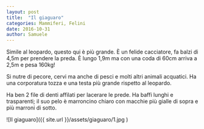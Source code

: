 ```yaml
---
layout: post
title:  "Il giaguaro"
categories: Mammiferi, Felini
date: 2016-10-31
author: Samuele
---
```


Simile al leopardo, questo qui è più grande. &Egrave; un felide cacciatore, fa balzi
di 4,5m per prendere la preda.
&Egrave; lungo 1,9m ma con una coda di 60cm arriva a 2,5m e pesa 160kg!

Si nutre di pecore, cervi ma anche di pesci e molti altri animali acquatici.
Ha una corporatura tozza e una testa più grande rispetto al leopardo.

Ha ben 2 file di denti affilati per lacerare le prede. Ha baffi lunghi e trasparenti;
il suo pelo è marroncino chiaro con macchie più gialle di sopra e più marroni
di sotto.

![Il giaguaro]({{ site.url }}/assets/giaguaro/1.jpg )
